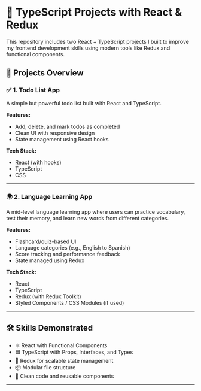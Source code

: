 # 🚀 TypeScript Projects with React & Redux

This repository includes two React + TypeScript projects I built to improve my frontend development skills using modern tools like Redux and functional components.

## 🧠 Projects Overview

### ✅ 1. Todo List App

A simple but powerful todo list built with React and TypeScript.

**Features:**
- Add, delete, and mark todos as completed
- Clean UI with responsive design
- State management using React hooks

**Tech Stack:**
- React (with hooks)
- TypeScript
- CSS

---

### 🌍 2. Language Learning App

A mid-level language learning app where users can practice vocabulary, test their memory, and learn new words from different categories.

**Features:**
- Flashcard/quiz-based UI
- Language categories (e.g., English to Spanish)
- Score tracking and performance feedback
- State managed using Redux

**Tech Stack:**
- React
- TypeScript
- Redux (with Redux Toolkit)
- Styled Components / CSS Modules (if used)

---

## 🛠️ Skills Demonstrated

- ⚛️ React with Functional Components
- 🟦 TypeScript with Props, Interfaces, and Types
- 🧠 Redux for scalable state management
- 📦 Modular file structure
- 🧹 Clean code and reusable components

---
